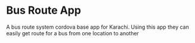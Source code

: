 # Bus Route App
A bus route system cordova base app for Karachi. Using this app they can easily get route for a bus from one location to another